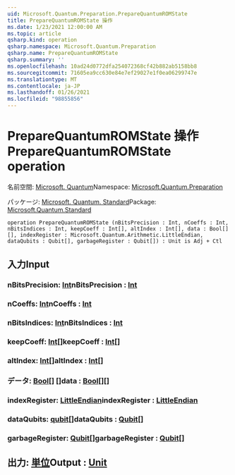 ```yaml
---
uid: Microsoft.Quantum.Preparation.PrepareQuantumROMState
title: PrepareQuantumROMState 操作
ms.date: 1/23/2021 12:00:00 AM
ms.topic: article
qsharp.kind: operation
qsharp.namespace: Microsoft.Quantum.Preparation
qsharp.name: PrepareQuantumROMState
qsharp.summary: ''
ms.openlocfilehash: 10ad24d0772dfa254072368cf42b882ab5158bb8
ms.sourcegitcommit: 71605ea9cc630e84e7ef29027e1f0ea06299747e
ms.translationtype: MT
ms.contentlocale: ja-JP
ms.lasthandoff: 01/26/2021
ms.locfileid: "98855856"
---
```

# <a name="preparequantumromstate-operation"></a><span data-ttu-id="c0782-102">PrepareQuantumROMState 操作</span><span class="sxs-lookup"><span data-stu-id="c0782-102">PrepareQuantumROMState operation</span></span>

<span data-ttu-id="c0782-103">名前空間: [Microsoft. Quantum](xref:Microsoft.Quantum.Preparation)</span><span class="sxs-lookup"><span data-stu-id="c0782-103">Namespace: [Microsoft.Quantum.Preparation](xref:Microsoft.Quantum.Preparation)</span></span>

<span data-ttu-id="c0782-104">パッケージ: [Microsoft. Quantum. Standard](https://nuget.org/packages/Microsoft.Quantum.Standard)</span><span class="sxs-lookup"><span data-stu-id="c0782-104">Package: [Microsoft.Quantum.Standard](https://nuget.org/packages/Microsoft.Quantum.Standard)</span></span>




```qsharp
operation PrepareQuantumROMState (nBitsPrecision : Int, nCoeffs : Int, nBitsIndices : Int, keepCoeff : Int[], altIndex : Int[], data : Bool[][], indexRegister : Microsoft.Quantum.Arithmetic.LittleEndian, dataQubits : Qubit[], garbageRegister : Qubit[]) : Unit is Adj + Ctl
```


## <a name="input"></a><span data-ttu-id="c0782-105">入力</span><span class="sxs-lookup"><span data-stu-id="c0782-105">Input</span></span>

### <a name="nbitsprecision--int"></a><span data-ttu-id="c0782-106">nBitsPrecision: [Int](xref:microsoft.quantum.lang-ref.int)</span><span class="sxs-lookup"><span data-stu-id="c0782-106">nBitsPrecision : [Int](xref:microsoft.quantum.lang-ref.int)</span></span>




### <a name="ncoeffs--int"></a><span data-ttu-id="c0782-107">nCoeffs: [Int](xref:microsoft.quantum.lang-ref.int)</span><span class="sxs-lookup"><span data-stu-id="c0782-107">nCoeffs : [Int](xref:microsoft.quantum.lang-ref.int)</span></span>




### <a name="nbitsindices--int"></a><span data-ttu-id="c0782-108">nBitsIndices: [Int](xref:microsoft.quantum.lang-ref.int)</span><span class="sxs-lookup"><span data-stu-id="c0782-108">nBitsIndices : [Int](xref:microsoft.quantum.lang-ref.int)</span></span>




### <a name="keepcoeff--int"></a><span data-ttu-id="c0782-109">keepCoeff: [Int](xref:microsoft.quantum.lang-ref.int)[]</span><span class="sxs-lookup"><span data-stu-id="c0782-109">keepCoeff : [Int](xref:microsoft.quantum.lang-ref.int)[]</span></span>




### <a name="altindex--int"></a><span data-ttu-id="c0782-110">altIndex: [Int](xref:microsoft.quantum.lang-ref.int)[]</span><span class="sxs-lookup"><span data-stu-id="c0782-110">altIndex : [Int](xref:microsoft.quantum.lang-ref.int)[]</span></span>




### <a name="data--bool"></a><span data-ttu-id="c0782-111">データ: [Bool](xref:microsoft.quantum.lang-ref.bool)[] []</span><span class="sxs-lookup"><span data-stu-id="c0782-111">data : [Bool](xref:microsoft.quantum.lang-ref.bool)[][]</span></span>




### <a name="indexregister--littleendian"></a><span data-ttu-id="c0782-112">indexRegister: [LittleEndian](xref:Microsoft.Quantum.Arithmetic.LittleEndian)</span><span class="sxs-lookup"><span data-stu-id="c0782-112">indexRegister : [LittleEndian](xref:Microsoft.Quantum.Arithmetic.LittleEndian)</span></span>




### <a name="dataqubits--qubit"></a><span data-ttu-id="c0782-113">dataQubits: [qubit](xref:microsoft.quantum.lang-ref.qubit)[]</span><span class="sxs-lookup"><span data-stu-id="c0782-113">dataQubits : [Qubit](xref:microsoft.quantum.lang-ref.qubit)[]</span></span>




### <a name="garbageregister--qubit"></a><span data-ttu-id="c0782-114">garbageRegister: [Qubit](xref:microsoft.quantum.lang-ref.qubit)[]</span><span class="sxs-lookup"><span data-stu-id="c0782-114">garbageRegister : [Qubit](xref:microsoft.quantum.lang-ref.qubit)[]</span></span>





## <a name="output--unit"></a><span data-ttu-id="c0782-115">出力: [単位](xref:microsoft.quantum.lang-ref.unit)</span><span class="sxs-lookup"><span data-stu-id="c0782-115">Output : [Unit](xref:microsoft.quantum.lang-ref.unit)</span></span>

